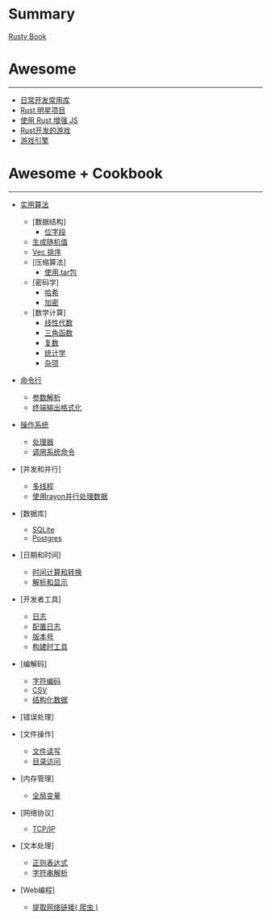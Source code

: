 # Summary

[Rusty Book](about.md)

<!-- [Awesome 目录索引](index-awesome.md)
[Cookbook 目录索引](index-cookbook.md) -->


# Awesome
---
- [日常开发常用库](awesome-daily-dev.md)
- [Rust 明星项目](awesome-superstar.md)
- [使用 Rust 增强 JS](awesome-empowering-js.md)
- [Rust开发的游戏](awesome-games.md)
- [游戏引擎](awesome-gamedev.md)

  
# Awesome + Cookbook
---
- [实用算法](algos/awesome.md)
  - [数据结构]
    - [位字段](algos/datastructures/bitfield.md)
  - [生成随机值](algos/randomness.md)
  - [Vec 排序](algos/sorting.md)
  - [压缩算法]
    - [使用.tar包](algos/compression/tar.md)
  - [密码学]
    - [哈希](algos/cryptography/hashing.md)
    - [加密](algos/cryptography/encryption.md)
  - [数学计算]
    - [线性代数](algos/math/linear-algebra.md)
    - [三角函数](algos/math/trigonometry.md)
    - [复数](algos/math/complex.md)
    - [统计学](algos/math/statistics.md)
    - [杂项](algos/math/misc.md)
  
- [命令行](cmd/awesome.md)
  - [参数解析](cmd/parsing.md)
  - [终端输出格式化](cmd/ansi.md)

- [操作系统](os/awesome.md)
  - [处理器](os/processor.md)
  - [调用系统命令](os/command.md)

- [并发和并行]
  - [多线程](cocurrency/threads.md)
  - [使用rayon并行处理数据](cocurrency/parallel.md)

- [数据库]
  - [SQLite](database/sqlite.md)
  - [Postgres](database/postgres.md)


- [日期和时间]
  - [时间计算和转换](datetime/duration.md)
  - [解析和显示](datetime/parsing.md)


- [开发者工具]
  - [日志](devtools/log.md)
  - [配置日志](devtools/config-log.md)
  - [版本号](devtools/version.md)
  - [构建时工具](devtools/build-tools.md)


- [编解码]
  - [字符编码](encoding/strings.md)
  - [CSV](encoding/csv.md)
  - [结构化数据](encoding/structured.md)


- [错误处理]

- [文件操作]
  - [文件读写](files/read-write.md)
  - [目录访问](files/dir.md)

- [内存管理]
  - [全局变量](memory/global-vars.md)

- [网络协议]
  - [TCP/IP](protocols/tcpip.md)

- [文本处理]
  - [正则表达式](text/regex.md)
  - [字符串解析](text/string.md)

- [Web编程]
  - [提取网络链接( 爬虫 )](web/scraping.md)